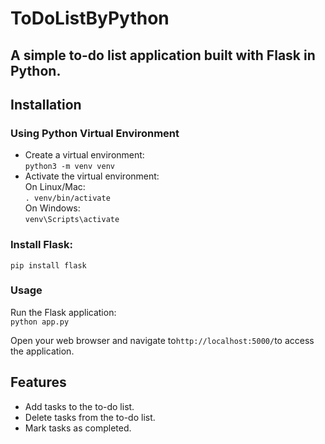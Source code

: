 # ToDoListByPython
## A simple to-do list application built with Flask in Python.
## Installation
### Using Python Virtual Environment
+ Create a virtual environment:<br>
 `python3 -m venv venv`<br>
+ Activate the virtual environment:<br>
On Linux/Mac:<br>
`. venv/bin/activate`<br>
On Windows:<br>
`venv\Scripts\activate`<br>
### Install Flask:
`pip install flask`<br>
### Usage
Run the Flask application:<br>
`python app.py`<br>

Open your web browser and navigate to` http://localhost:5000/ `to access the application.
<br>
## Features
+ Add tasks to the to-do list.<br>
+ Delete tasks from the to-do list.<br>
+ Mark tasks as completed.<br>

